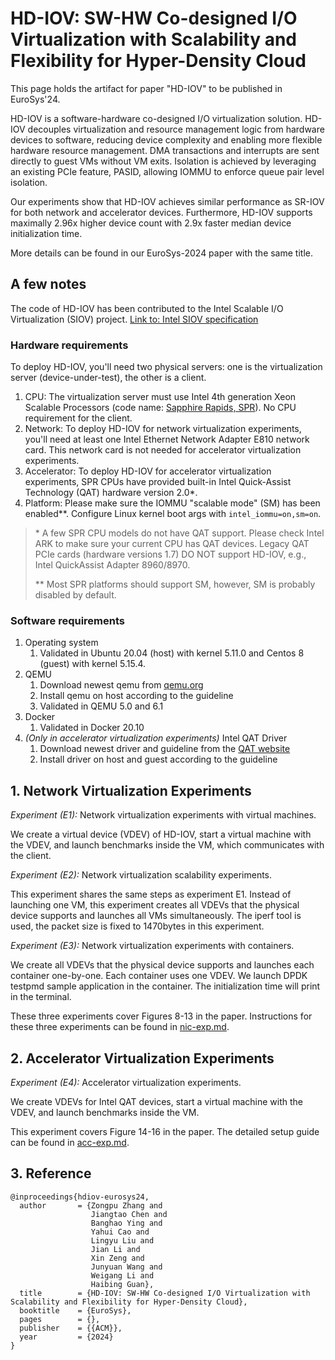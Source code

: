 # HD-IOV: SW-HW Co-designed I/O Virtualization with Scalability and Flexibility for Hyper-Density Cloud

This page holds the artifact for paper "HD-IOV" to be published in EuroSys'24.

HD-IOV is a software-hardware co-designed I/O virtualization solution. HD-IOV decouples virtualization and resource management logic from hardware devices to software, reducing device complexity and enabling more flexible hardware resource management. DMA transactions and interrupts are sent directly to guest VMs without VM exits. Isolation is achieved by leveraging an existing PCIe feature, PASID, allowing IOMMU to enforce queue pair level isolation. 

Our experiments show that HD-IOV achieves similar performance as SR-IOV for both network and accelerator devices. Furthermore, HD-IOV supports maximally 2.96x higher device count with 2.9x faster median device initialization time.

More details can be found in our EuroSys-2024 paper with the same title.

## A few notes
The code of HD-IOV has been contributed to the Intel Scalable I/O Virtualization (SIOV) project. [Link to: Intel SIOV specification](https://cdrdv2-public.intel.com/671403/intel-scalable-io-virtualization-technical-specification.pdf)

### Hardware requirements
To deploy HD-IOV, you'll need two physical servers: one is the virtualization server (device-under-test), the other is a client.
1. CPU: The virtualization server must use Intel 4th generation Xeon Scalable Processors (code name: [Sapphire Rapids, SPR](https://ark.intel.com/content/www/us/en/ark/products/codename/126212/products-formerly-sapphire-rapids.html)). No CPU requirement for the client.
1. Network: To deploy HD-IOV for network virtualization experiments, you'll need at least one Intel Ethernet Network Adapter E810 network card. This network card is not needed for accelerator virtualization experiments.
2. Accelerator: To deploy HD-IOV for accelerator virtualization experiments, SPR CPUs have provided built-in Intel Quick-Assist Technology (QAT) hardware version 2.0\*.
3. Platform: Please make sure the IOMMU "scalable mode" (SM) has been enabled\*\*. Configure Linux kernel boot args with `intel_iommu=on,sm=on`.

> \* A few SPR CPU models do not have QAT support. Please check Intel ARK to make sure your current CPU has QAT devices. Legacy QAT PCIe cards (hardware versions 1.7) DO NOT support HD-IOV, e.g., Intel QuickAssist Adapter 8960/8970.
> 
> \*\* Most SPR platforms should support SM, however, SM is probably disabled by default.

### Software requirements

1. Operating system
    1. Validated in Ubuntu 20.04 (host) with kernel 5.11.0 and Centos 8 (guest) with kernel 5.15.4.
1. QEMU
    1. Download newest qemu from [qemu.org](https://www.qemu.org/)
    2. Install qemu on host according to the guideline
    3. Validated in QEMU 5.0 and 6.1
1. Docker
    1. Validated in Docker 20.10
1. *(Only in accelerator virtualization experiments)* Intel QAT Driver
    1. Download newest driver and guideline from the [QAT website](https://www.intel.com/content/www/us/en/download/765501/intel-quickassist-technology-driver-for-linux-hw-version-2-0.html)
    2. Install driver on host and guest according to the guideline

## 1. Network Virtualization Experiments
*Experiment (E1):* Network virtualization experiments with virtual machines.

We create a virtual device (VDEV) of HD-IOV, start a virtual machine with the VDEV, and launch benchmarks inside the VM, which communicates with the client.

*Experiment (E2):* Network virtualization scalability experiments. 

This experiment shares the same steps as experiment E1. Instead of launching one VM, this experiment creates all VDEVs that the physical device supports and launches all VMs simultaneously. The iperf tool is used, the packet size is fixed to 1470bytes in this experiment.

*Experiment (E3):* Network virtualization experiments with containers.

We create all VDEVs that the physical device supports and launches each container one-by-one. Each container uses one VDEV. We launch DPDK testpmd sample application in the container. The initialization time will print in the terminal.

These three experiments cover Figures 8-13 in the paper. Instructions for these three experiments can be found in [nic-exp.md](https://github.com/Maphist0/hdiov-ae/blob/main/nic-exp.md).

## 2. Accelerator Virtualization Experiments

*Experiment (E4):* Accelerator virtualization experiments.

We create VDEVs for Intel QAT devices, start a virtual machine with the VDEV, and launch benchmarks inside the VM.
 
This experiment covers Figure 14-16 in the paper. The detailed setup guide can be found in [acc-exp.md](https://github.com/Maphist0/hdiov-ae/blob/main/acc-exp.md).

## 3. Reference
```
@inproceedings{hdiov-eurosys24,
  author       = {Zongpu Zhang and
                  Jiangtao Chen and
                  Banghao Ying and
                  Yahui Cao and
                  Lingyu Liu and
                  Jian Li and
                  Xin Zeng and
                  Junyuan Wang and
                  Weigang Li and
                  Haibing Guan},
  title        = {HD-IOV: SW-HW Co-designed I/O Virtualization with Scalability and Flexibility for Hyper-Density Cloud},
  booktitle    = {EuroSys},
  pages        = {},
  publisher    = {{ACM}},
  year         = {2024}
}
```
